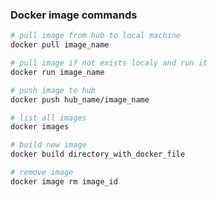 ### Docker image commands

```bash
# pull image from hub to local machine
docker pull image_name
```

```bash
# pull image if not exists localy and run it
docker run image_name
```

```bash
# push image to hub
docker push hub_name/image_name
```

```bash
# list all images
docker images
```

```bash
# build new image
docker build directory_with_docker_file
```

```bash
# remove image
docker image rm image_id
```